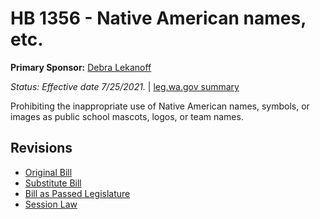 # HB 1356 - Native American names, etc.
**Primary Sponsor:** [Debra Lekanoff](/person/leg/lekanoff_de.md)

*Status: Effective date 7/25/2021.* | [leg.wa.gov summary](https://app.leg.wa.gov/billsummary?BillNumber=1356&Year=2021)

Prohibiting the inappropriate use of Native American names, symbols, or images as public school mascots, logos, or team names.

## Revisions
* [Original Bill](1/)
* [Substitute Bill](S/)
* [Bill as Passed Legislature](S.PL/)
* [Session Law](S.SL/)
